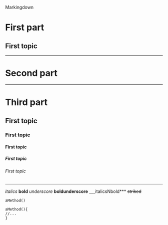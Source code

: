 Markingdown

First part
==========

First topic
-----------

---

Second part
==========

---


# Third part
## First topic
### First topic
#### First topic
##### First topic
###### First topic


---


*italics*
**bold**
_underscore_
__boldunderscore__
___italicsNbold***
~~striked~~

`aMethod()`

    aMethod(){
    //...
    }
    
